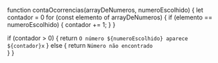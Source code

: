 function contaOcorrencias(arrayDeNumeros, numeroEscolhido) {
    let contador = 0
   for (const elemento of arrayDeNumeros) {
       if (elemento == numeroEscolhido) {
           contador += 1;
       } 
   }

   if (contador > 0) {
       return `O número ${numeroEscolhido} aparece ${contador}x`
   } else {
       return `Número não encontrado`        
   } 
}